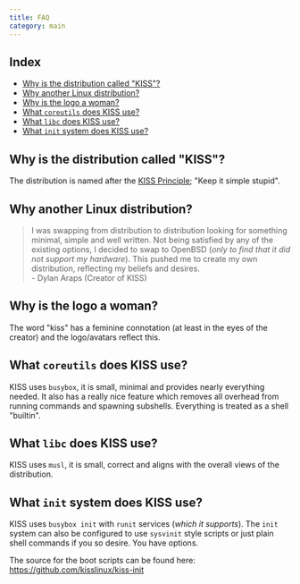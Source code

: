 ```yaml
---
title: FAQ
category: main
---
```


## Index

<!-- vim-markdown-toc GFM -->

* [Why is the distribution called "KISS"?](#why-is-the-distribution-called-kiss)
* [Why another Linux distribution?](#why-another-linux-distribution)
* [Why is the logo a woman?](#why-is-the-logo-a-woman)
* [What `coreutils` does KISS use?](#what-coreutils-does-kiss-use)
* [What `libc` does KISS use?](#what-libc-does-kiss-use)
* [What `init` system does KISS use?](#what-init-system-does-kiss-use)

<!-- vim-markdown-toc -->


## Why is the distribution called "KISS"?

The distribution is named after the [KISS Principle](https://en.wikipedia.org/wiki/KISS_principle); "Keep it simple stupid".

## Why another Linux distribution?

> I was swapping from distribution to distribution looking for something minimal, simple and well written. Not being satisfied by any of the existing options, I decided to swap to OpenBSD (*only to find that it did not support my hardware*). This pushed me to create my own distribution, reflecting my beliefs and desires.<br>- Dylan Araps (Creator of KISS)

## Why is the logo a woman?

The word "kiss" has a feminine connotation (at least in the eyes of the creator) and the logo/avatars reflect this.

## What `coreutils` does KISS use?

KISS uses `busybox`, it is small, minimal and provides nearly everything needed. It also has a really nice feature which removes all overhead from running commands and spawning subshells. Everything is treated as a shell "builtin".

## What `libc` does KISS use?

KISS uses `musl`, it is small, correct and aligns with the overall views of the distribution.

## What `init` system does KISS use?

KISS uses `busybox init` with `runit` services (*which it supports*). The `init` system can also be configured to use `sysvinit` style scripts or just plain shell commands if you so desire. You have options.

The source for the boot scripts can be found here: <https://github.com/kisslinux/kiss-init>
